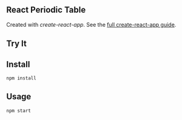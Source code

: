 React Periodic Table
---
<!--
<img src="Logotype primary.png" width="60%" height="60%" />
-->
Created with *create-react-app*. See the [full create-react-app guide](https://github.com/facebookincubator/create-react-app/blob/master/packages/react-scripts/template/README.md).



Try It
---
<!--
[ahfarmer.github.io/calculator](https://ahfarmer.github.io/calculator/)
-->


Install
---

`npm install`



Usage
---

`npm start`
